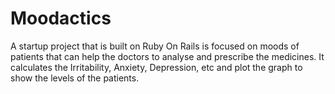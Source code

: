 Moodactics
==========
 A startup project that is built on Ruby On Rails is focused on moods of patients that can help the doctors to analyse and prescribe the medicines. It calculates the Irritability, Anxiety, Depression, etc and plot the graph to show the levels of the patients.
